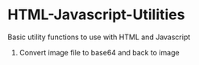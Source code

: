 # HTML-Javascript-Utilities
Basic utility functions to use with HTML and Javascript

1. Convert image file to base64 and back to image
